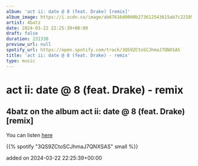 ```yaml
---
album: 'act ii: date @ 8 (feat. Drake) [remix]'
album_image: https://i.scdn.co/image/ab67616d0000b273612543615ab7c221057cbf10
artist: 4batz
date: 2024-03-22 22:25:39+00:00
draft: false
duration: 231338
preview_url: null
spotify_url: https://open.spotify.com/track/3QS9ZCtoSCJhmaJ7QNXSAS
title: 'act ii: date @ 8 (feat. Drake) - remix'
type: music
---
```



# act ii: date @ 8 (feat. Drake) - remix

## 4batz on the album act ii: date @ 8 (feat. Drake) [remix]

You can listen [here](https://open.spotify.com/track/3QS9ZCtoSCJhmaJ7QNXSAS)

{{% spotify "3QS9ZCtoSCJhmaJ7QNXSAS" small %}}

added on 2024-03-22 22:25:39+00:00